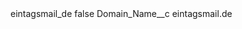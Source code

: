 <?xml version="1.0" encoding="UTF-8"?>
<CustomMetadata xmlns="http://soap.sforce.com/2006/04/metadata" xmlns:xsi="http://www.w3.org/2001/XMLSchema-instance" xmlns:xsd="http://www.w3.org/2001/XMLSchema">
    <label>eintagsmail_de</label>
    <protected>false</protected>
    <values>
        <field>Domain_Name__c</field>
        <value xsi:type="xsd:string">eintagsmail.de</value>
    </values>
</CustomMetadata>

